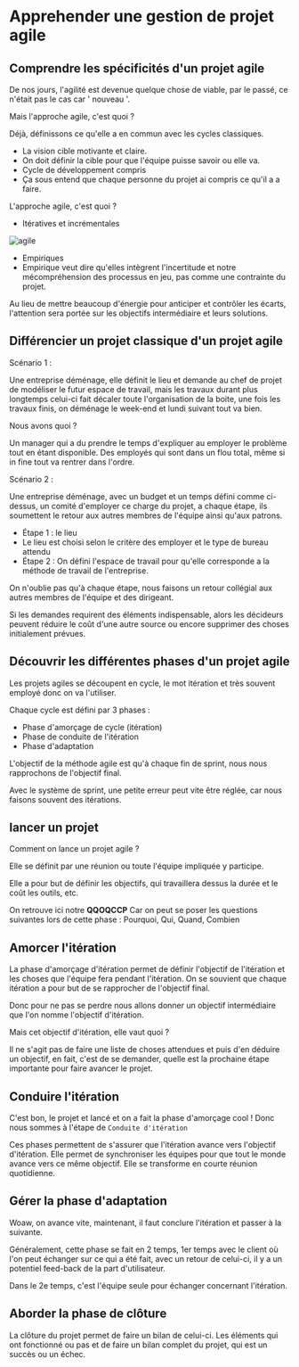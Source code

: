 # Apprehender une gestion de projet agile

## Comprendre les spécificités d'un projet agile

De nos jours, l'agilité est devenue quelque chose de viable, par le passé, ce n'était pas le cas car ' nouveau '.

Mais l'approche agile, c'est quoi ?

Déjà, définissons ce qu'elle a en commun avec les cycles classiques.

- La vision cible motivante et claire.
- On doit définir la cible pour que l'équipe puisse savoir ou elle va.
- Cycle de développement compris
- Ça sous entend que chaque personne du projet ai compris ce qu'il a a faire.

L'approche agile, c'est quoi ?

- Itératives et incrémentales

![agile](/img/agile1.png)

- Empiriques
- Empirique veut dire qu'elles intègrent l'incertitude et notre mécompréhension des processus en jeu, pas comme une contrainte du projet.

Au lieu de mettre beaucoup d'énergie pour anticiper et contrôler les écarts, l'attention sera portée sur les objectifs intermédiaire et leurs solutions.

## Différencier un projet classique d'un projet agile

Scénario 1 :

Une entreprise déménage, elle définit le lieu et demande au chef de projet de modéliser le futur espace de travail, mais les travaux durant plus longtemps celui-ci fait décaler toute l'organisation de la boite, une fois les travaux finis, on déménage le week-end et lundi suivant tout va bien.

Nous avons quoi ?

Un manager qui a du prendre le temps d'expliquer au employer le problème tout en étant disponible. Des employés qui sont dans un flou total, même si in fine tout va rentrer dans l'ordre.

Scénario 2 :

Une entreprise déménage, avec un budget et un temps défini comme ci-dessus, un comité d'employer ce charge du projet, a chaque étape, ils soumettent le retour aux autres membres de l'équipe ainsi qu'aux patrons.
- Étape 1 : le lieu
- Le lieu est choisi selon le critère des employer et le type de bureau attendu
- Étape 2 : On défini l'espace de travail pour qu'elle corresponde a la méthode de travail de l'entreprise.

On n'oublie pas qu'à chaque étape, nous faisons un retour collégial aux autres membres de l'équipe et des dirigeant.

Si les demandes requirent des éléments indispensable, alors les décideurs peuvent réduire le coût d'une autre source ou encore supprimer des choses initialement prévues.

## Découvrir les différentes phases d'un projet agile

Les projets agiles se découpent en cycle, le mot itération et très souvent employé donc on va l'utiliser.

Chaque cycle est défini par 3 phases :

- Phase d'amorçage de cycle (itération)
- Phase de conduite de l'itération
- Phase d'adaptation

L'objectif de la méthode agile est qu'à chaque fin de sprint, nous nous rapprochons de l'objectif final.

Avec le système de sprint, une petite erreur peut vite être réglée, car nous faisons souvent des itérations.

## lancer un projet

Comment on lance un projet agile ?

Elle se définit par une réunion ou toute l'équipe impliquée y participe.

Elle a pour but de définir les objectifs, qui travaillera dessus la durée et le coût les outils, etc.

On retrouve ici notre **QQOQCCP** Car on peut se poser les questions suivantes lors de cette phase : Pourquoi, Qui, Quand, Combien

## Amorcer l'itération

La phase d'amorçage d'itération permet de définir l'objectif de l'itération et les choses que l'équipe fera pendant l'itération. On se souvient que chaque itération a pour but de se rapprocher de l'objectif final.

Donc pour ne pas se perdre nous allons donner un objectif intermédiaire que l'on nomme l'objectif d'itération.

Mais cet objectif d'itération, elle vaut quoi ?

Il ne s'agit pas de faire une liste de choses attendues et puis d'en déduire un objectif, en fait, c'est de se demander, quelle est la prochaine étape importante pour faire avancer le projet.

## Conduire l'itération

C'est bon, le projet et lancé et on a fait la phase d'amorçage cool ! Donc nous sommes à l'étape de `Conduite d'itération`

Ces phases permettent de s'assurer que l'itération avance vers l'objectif d'itération.
Elle permet de synchroniser les équipes pour que tout le monde avance vers ce même objectif. Elle se transforme en courte réunion quotidienne.

## Gérer la phase d'adaptation

Woaw, on avance vite, maintenant, il faut conclure l'itération et passer à la suivante.

Généralement, cette phase se fait en 2 temps, 1er temps avec le client où l'on peut échanger sur ce qui a été fait, avec un retour de celui-ci, il y a un potentiel feed-back de la part d'utilisateur.

Dans le 2e temps, c'est l'équipe seule pour échanger concernant l'itération.

## Aborder la phase de clôture

La clôture du projet permet de faire un bilan de celui-ci. Les éléments qui ont fonctionné ou pas et de faire un bilan complet du projet, qui est un succès ou un échec. 